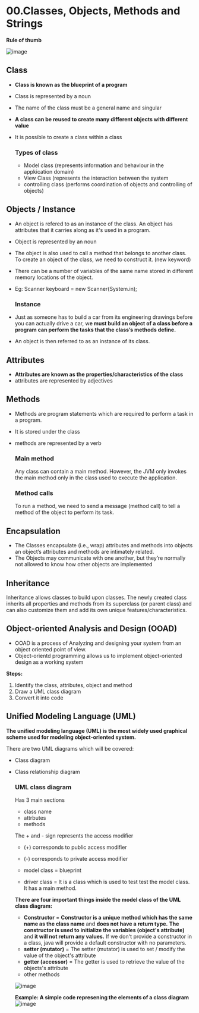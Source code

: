 # 00.Classes, Objects, Methods and Strings

**Rule of thumb**

![image](https://github.com/Fong20/Learning-repository/assets/150316121/9d87abdd-4774-4153-84b8-1ef585d7da04)

## Class
- **Class is known as the blueprint of a program**
- Class is represented by a noun
- The name of the class must be a general name and singular
- **A class can be reused to create many different objects with different value**
- It is possible to create a class within a class

  ### Types of class
  - Model class (represents information and behaviour in the appkication domain)
  - View Class (represents the interaction between the system
  - controlling class (performs coordination of objects and controlling of objects)

## Objects / Instance
- An object is refered to as an instance of the class. An object has attributes that it carries along as it's used in a program. 
- Object is represented by an noun
- The object is also used to call a method that belongs to another class. To create an object of the class, we need to construct it. (new keyword)
- There can be a number of variables of the same name stored in different memory locations of the object.
- Eg: Scanner keyboard = new Scanner(System.in);

  ### Instance
- Just as someone has to build a car from its engineering drawings before you can actually drive a car, w**e must build an
object of a class before a program can perform the tasks that the class’s methods define.**
- An object is then referred to as an instance of its class.
  
## Attributes
- **Attributes are known as the properties/characteristics of the class**
- attributes are represented by adjectives
  
## Methods
- Methods are program statements which are required to perform a task in a program.
- It is stored under the class
- methods are represented by a verb

  ### Main method
  Any class can contain a main method. However, the JVM only invokes the main method only in the class used to
execute the application.

  ### Method calls
  To run a method, we need to send a message (method call) to tell a method of the object to perform its task.

## Encapsulation
- The Classes encapsulate (i.e., wrap) attributes and methods into objects an object’s attributes and methods are intimately
related.
- The Objects may communicate with one another, but they’re normally not allowed to know how other objects are
implemented

## Inheritance
Inheritance allows classes to build upon classes. The newly created class inherits all properties and methods from its superclass (or parent class) and can also customize them and add its own unique features/characteristics.

## Object-oriented Analysis and Design (OOAD)
- OOAD is a process of Analyzing and designing your system from an object oriented point of view.
- Object-orientd programming allows us to implement object-oriented design as a working system

**Steps:**
1. Identify the class, attributes, object and method
2. Draw a UML class diagram
3. Convert it into code

## Unified Modeling Language (UML)
**The unified modeling language (UML) is the most widely used graphical scheme used for modeling object-oriented system.**

There are two UML diagrams which will be covered:
- Class diagram
- Class relationship diagram

  ### UML class diagram
  Has 3 main sections
  - class name
  - attrbutes
  - methods
  
  The + and - sign represents the access modifier
  - (+) corresponds to public access modifier
  - (-) corresponds to private access modifier
  
  - model class = blueprint
  - driver class = It is a class which is used to test test the model class. It has a main method.
  
  **There are four important things inside the model class of the UML class diagram:**
  - **Constructor** = **Constructor is a unique method which has the same name as the class name** and **does not have a return type.** **The constructor is used to initialize the variables (object's attribute)** and **it will not return any values.** If we don't provide a constructor in a class, java will provide a default constructor with no parameters.
  - **setter (mutator)** = The setter (mutator) is used to set / modify the value of the object's attribute
  - **getter (accessor)** = The getter is used to retrieve the value of the objects's attribute
  - other methods
  
  ![image](https://github.com/Fong20/Learning-repository/assets/150316121/4c5b8af6-20eb-413e-9260-76a3fa9ae81c)
  
  **Example: A simple code represening the elements of a class diagram**
  ![image](https://github.com/Fong20/Learning-repository/assets/150316121/16303bb8-8085-49a1-a468-bab0ebb8681c)


